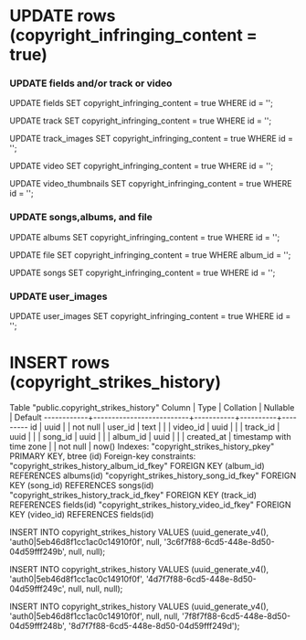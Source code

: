 # UPDATE rows (copyright_infringing_content = true)

### UPDATE fields and/or track or video

UPDATE fields
SET copyright_infringing_content = true
WHERE id = '';

[//]: # (track)
UPDATE track
SET copyright_infringing_content = true
WHERE id = '';

UPDATE track_images
SET copyright_infringing_content = true
WHERE id = '';

[//]: # (video)
UPDATE video
SET copyright_infringing_content = true
WHERE id = '';

UPDATE video_thumbnails
SET copyright_infringing_content = true
WHERE id = '';


### UPDATE songs,albums, and file

[//]: # (set for album)
UPDATE albums
SET copyright_infringing_content = true
WHERE id = '';

UPDATE file
SET copyright_infringing_content = true
WHERE album_id = '';

UPDATE songs
SET copyright_infringing_content = true
WHERE id = '';

### UPDATE user_images
UPDATE user_images
SET copyright_infringing_content = true
WHERE id = '';



# INSERT rows (copyright_strikes_history)

[//]: # (The copyright_strikes_history table)
 Table "public.copyright_strikes_history"
   Column   |           Type           | Collation | Nullable | Default 
------------+--------------------------+-----------+----------+---------
 id         | uuid                     |           | not null | 
 user_id    | text                     |           |          | 
 video_id   | uuid                     |           |          | 
 track_id   | uuid                     |           |          | 
 song_id    | uuid                     |           |          | 
 album_id   | uuid                     |           |          | 
 created_at | timestamp with time zone |           | not null | now()
Indexes:
    "copyright_strikes_history_pkey" PRIMARY KEY, btree (id)
Foreign-key constraints:
    "copyright_strikes_history_album_id_fkey" FOREIGN KEY (album_id) REFERENCES albums(id)
    "copyright_strikes_history_song_id_fkey" FOREIGN KEY (song_id) REFERENCES songs(id)
    "copyright_strikes_history_track_id_fkey" FOREIGN KEY (track_id) REFERENCES fields(id)
    "copyright_strikes_history_video_id_fkey" FOREIGN KEY (video_id) REFERENCES fields(id)


[//]: # (INSERT for track)
INSERT INTO copyright_strikes_history VALUES
    (uuid_generate_v4(), 'auth0|5eb46d8f1cc1ac0c14910f0f', null, '3c6f7f88-6cd5-448e-8d50-04d59fff249b', null, null);

[//]: # (INSERT for video)
INSERT INTO copyright_strikes_history VALUES
    (uuid_generate_v4(), 'auth0|5eb46d8f1cc1ac0c14910f0f', '4d7f7f88-6cd5-448e-8d50-04d59fff249c', null, null, null);

[//]: # (INSERT for album and song)
INSERT INTO copyright_strikes_history VALUES
    (uuid_generate_v4(), 'auth0|5eb46d8f1cc1ac0c14910f0f', null, null, '7f8f7f88-6cd5-448e-8d50-04d59fff248b', '8d7f7f88-6cd5-448e-8d50-04d59fff249d');








